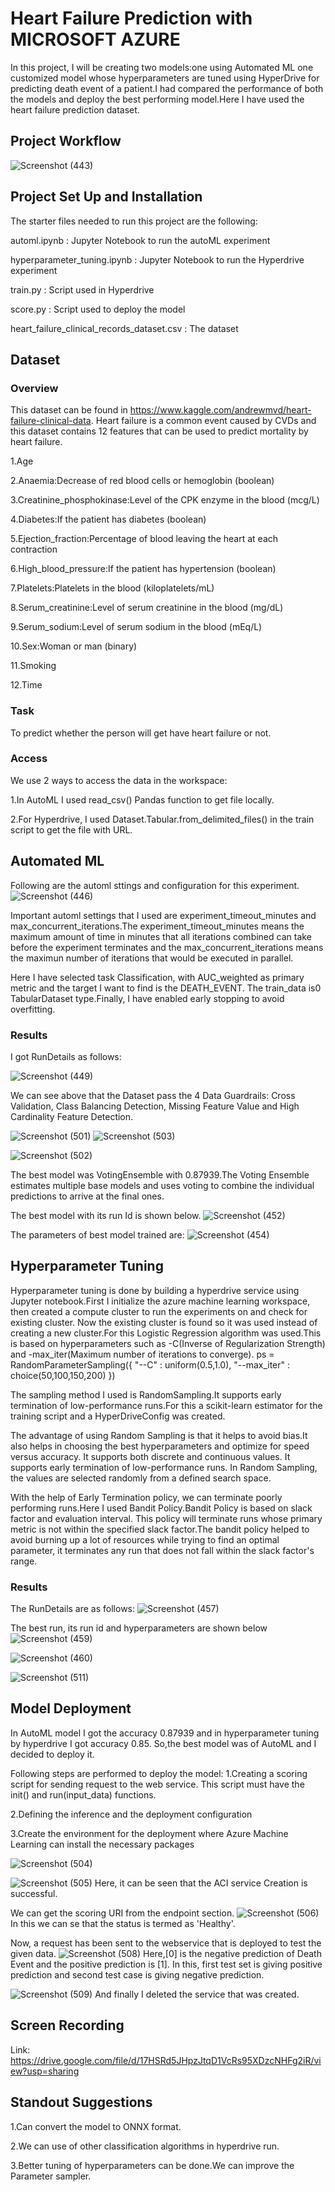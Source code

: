 # Heart Failure Prediction with MICROSOFT AZURE

In this project, I will be creating two models:one using Automated ML one customized model whose hyperparameters are tuned using HyperDrive for predicting death event of a patient.I had compared the performance of both the models and deploy the best performing model.Here I have used the heart failure prediction dataset.
 
 ## Project Workflow
 
 ![Screenshot (443)](https://user-images.githubusercontent.com/75804779/104836617-219abf00-58d5-11eb-89e0-affd20ac6478.png)

## Project Set Up and Installation
The starter files needed to run this project are the following:

automl.ipynb : Jupyter Notebook to run the autoML experiment

hyperparameter_tuning.ipynb : Jupyter Notebook to run the Hyperdrive experiment

train.py : Script used in Hyperdrive

score.py : Script used to deploy the model

heart_failure_clinical_records_dataset.csv : The dataset

## Dataset

### Overview
This dataset can be found in https://www.kaggle.com/andrewmvd/heart-failure-clinical-data. Heart failure is a common event caused by CVDs and this dataset contains 12 features that can be used to predict mortality by heart failure.

1.Age

2.Anaemia:Decrease of red blood cells or hemoglobin (boolean)

3.Creatinine_phosphokinase:Level of the CPK enzyme in the blood (mcg/L)

4.Diabetes:If the patient has diabetes (boolean)

5.Ejection_fraction:Percentage of blood leaving the heart at each contraction

6.High_blood_pressure:If the patient has hypertension (boolean)

7.Platelets:Platelets in the blood (kiloplatelets/mL)

8.Serum_creatinine:Level of serum creatinine in the blood (mg/dL)

9.Serum_sodium:Level of serum sodium in the blood (mEq/L)

10.Sex:Woman or man (binary)

11.Smoking

12.Time

### Task
To predict whether the person will get have heart failure or not.

### Access
We use 2 ways to access the data in the workspace:

1.In AutoML I used read_csv() Pandas function to get file locally.

2.For Hyperdrive, I used Dataset.Tabular.from_delimited_files() in the train script to get the file with URL.

## Automated ML
Following are the automl sttings and configuration for this experiment.
![Screenshot (446)](https://user-images.githubusercontent.com/75804779/104837000-c4ecd380-58d7-11eb-8094-63391e66f104.png)

Important automl settings that I used are experiment_timeout_minutes and max_concurrent_iterations.The experiment_timeout_minutes means the maximum amount of time in minutes that all iterations combined can take before the experiment terminates and the max_concurrent_iterations means the maximun number of iterations that would be executed in parallel.

Here I have selected task Classification, with AUC_weighted as primary metric and the target I want to find is the  DEATH_EVENT. The train_data is0 TabularDataset type.Finally, I have enabled early stopping to avoid overfitting.

### Results
I got RunDetails as follows:

![Screenshot (449)](https://user-images.githubusercontent.com/75804779/104837240-34af8e00-58d9-11eb-9627-a578ff8abd25.png)

We can see above that the Dataset pass the 4 Data Guardrails: Cross Validation, Class Balancing Detection, Missing Feature Value and High Cardinality Feature Detection.

![Screenshot (501)](https://user-images.githubusercontent.com/75804779/105579850-03d6c980-5daf-11eb-882d-308043605665.png)
![Screenshot (503)](https://user-images.githubusercontent.com/75804779/105579997-beff6280-5daf-11eb-9fbe-a21a217a584a.png)

![Screenshot (502)](https://user-images.githubusercontent.com/75804779/105579873-2a950000-5daf-11eb-8636-ea254dec41e5.png)

The best model was VotingEnsemble with 0.87939.The Voting Ensemble estimates multiple base models and uses voting to combine the individual predictions to arrive at the final ones.

The best model with its run Id is shown below.
![Screenshot (452)](https://user-images.githubusercontent.com/75804779/104837346-dcc55700-58d9-11eb-8251-eaba9002ab18.png)

The parameters of best model trained are:
![Screenshot (454)](https://user-images.githubusercontent.com/75804779/104837416-50fffa80-58da-11eb-8987-005af0e1c452.png)

## Hyperparameter Tuning
Hyperparameter tuning is done by building a hyperdrive service using Jupyter notebook.First I initialize the azure machine learning workspace, then created a compute cluster to run the experiments on and check for existing cluster. Now the existing cluster is found so it was used instead of creating a new cluster.For this Logistic Regression algorithm was used.This is based on hyperparameters such as -C(Inverse of Regularization Strength) and -max_iter(Maximum number of iterations to converge). ps = RandomParameterSampling({ "--C" : uniform(0.5,1.0), "--max_iter" : choice(50,100,150,200) })

The sampling method I used is RandomSampling.It supports early termination of low-performance runs.For this a scikit-learn estimator for the training script and a HyperDriveConfig was created.

The advantage of using Random Sampling is that it helps to avoid bias.It also helps in choosing the best hyperparameters and optimize for speed versus accuracy. It supports both discrete and continuous values. It supports early termination of low-performance runs. In Random Sampling, the values are selected randomly from a defined search space.

With the help of Early Termination policy, we can terminate poorly performing runs.Here I used Bandit Policy.Bandit Policy is based on slack factor and evaluation interval. This policy will terminate runs whose primary metric is not within the specified slack factor.The bandit policy helped to avoid burning up a lot of resources while trying to find an optimal parameter, it terminates any run that does not fall within the slack factor's range.

### Results
The RunDetails are as follows:
![Screenshot (457)](https://user-images.githubusercontent.com/75804779/104840131-7f3a0600-58eb-11eb-990a-822b3228b317.png)

The best run, its run id and hyperparameters are shown below
![Screenshot (459)](https://user-images.githubusercontent.com/75804779/104840904-3e8ebc80-58ec-11eb-852b-3db8342d3939.png)

![Screenshot (460)](https://user-images.githubusercontent.com/75804779/104841470-667e2000-58ec-11eb-8dac-21bfe4eb8b0b.png)

![Screenshot (511)](https://user-images.githubusercontent.com/75804779/105609943-8f158680-5dd2-11eb-9281-8f3a0a58b8b9.png)

## Model Deployment
In AutoML model I got the accuracy 0.87939 and in hyperparameter tuning by hyperdrive I got accuracy 0.85.
So,the best model was of AutoML and I decided to deploy it.

Following steps are performed to deploy the model:
1.Creating a scoring script for sending request to the web service. This script must have the init() and run(input_data) functions.

2.Defining the inference and the deployment configuration

3.Create the environment for the deployment where Azure Machine Learning can install the necessary packages

![Screenshot (504)](https://user-images.githubusercontent.com/75804779/105593070-cd9e4780-5db8-11eb-9025-a81827270a23.png)

![Screenshot (505)](https://user-images.githubusercontent.com/75804779/105594023-0e965c00-5db9-11eb-813a-ce80c6065269.png)
Here, it can be seen that the ACI service Creation is successful.

We can get the scoring URI from the endpoint section.
![Screenshot (506)](https://user-images.githubusercontent.com/75804779/105595250-63d26d80-5db9-11eb-830f-b9c8fa985831.png)
In this we can se that the status is termed as 'Healthy'.

Now, a request has been sent to the webservice that is deployed to test the given data.
![Screenshot (508)](https://user-images.githubusercontent.com/75804779/105598997-65506580-5dba-11eb-9c91-d90d7756dae2.png)
Here,[0] is the negative prediction of Death Event and the positive prediction is [1].
In this, first test set is giving positive prediction and second test case is giving negative prediction.

![Screenshot (509)](https://user-images.githubusercontent.com/75804779/105601942-3981af80-5dbb-11eb-91a6-9863cee86030.png)
And finally I deleted the service that was created.

## Screen Recording

Link: https://drive.google.com/file/d/17HSRd5JHpzJtqD1VcRs95XDzcNHFg2iR/view?usp=sharing

## Standout Suggestions

1.Can convert  the model to ONNX format.

2.We can use of other classification algorithms in hyperdrive run.

3.Better tuning of hyperparameters can be done.We can improve the Parameter sampler.
